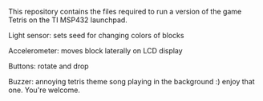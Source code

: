This repository contains the files required to run a version of the game Tetris on the TI MSP432 launchpad.

Light sensor: sets seed for changing colors of blocks

Accelerometer: moves block laterally on LCD display

Buttons: rotate and drop

Buzzer: annoying tetris theme song playing in the background :) enjoy that one. You're welcome.

